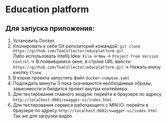 # Education platform

## Для запуска приложения: 

1. Установить Docker.
2. Клонировать к себе Git репозиторий командой:
`git clone https://github.com/TeaCollector/educplatform.git` \
Либо использовать Intellij Idea:
`File` -> `New` -> `Project from Version Control` -> В появившемся окне, в строке URL ввести: `https://github.com/TeaCollector/educplatform.git` -> Нажать внизу кнопку `Clone`
3. В корне проекта запустить файл `docker-compose.yaml`
4. Подождать минуты 3 пока скачиваются необходимые образы, зависимости и билдится проект внутри контейнера.
5. Для тестирования главного модуля: перейти в браузере по адресу `http://localhost:8081/swagger-ui/index.html`
6. Для тестирования сервиса работающего с MIN.IO: перейти в браузере по адресу `http://localhost:8082/swagger-ui/index.html`\
Так же для загрузки видео  